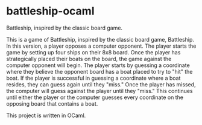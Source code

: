 # battleship-ocaml
Battleship, inspired by the classic board game.

This is a game of Battleship, inspired by the classic board game, Battleship. In this version, a player opposes a computer opponent. The player starts the game by setting up four ships on their 8x8 board. Once the player has strategically placed their boats on the board, the game against the computer opponent will begin. The player starts by guessing a coordinate where they believe the opponent board has a boat placed to try to "hit" the boat. If the player is successful in guessing a coordinate where a boat resides, they can guess again until they "miss." Once the player has missed, the computer will guess against the player until they "miss." This continues until either the player or the computer guesses every coordinate on the opposing board that contains a boat. 

This project is written in OCaml. 
